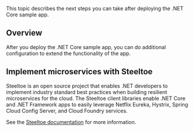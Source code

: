 This topic describes the next steps you can take after deploying
the .NET Core sample app.

## Overview

After you deploy the .NET Core sample app, you can do additional configuration
to extend the functionality of the app.

## Implement microservices with Steeltoe

Steeltoe is an open source project that enables .NET developers to implement industry standard best practices when building resilient microservices for the cloud. The Steeltoe client libraries enable .NET Core and .NET Framework apps to easily leverage Netflix Eureka, Hystrix, Spring Cloud Config Server, and Cloud Foundry services.

See the [Steeltoe documentation](https://steeltoe.io/) for more information.
